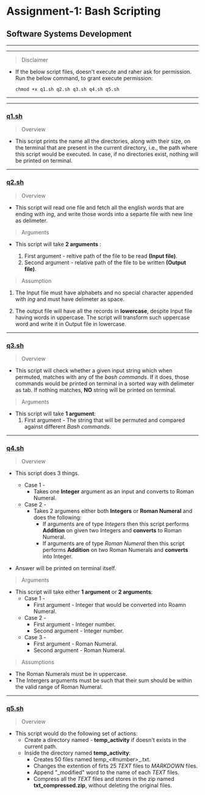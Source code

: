 # Assignment-1: Bash Scripting

## Software Systems Development 

---
---
>Disclaimer
* If the below script files, doesn't execute and raher ask for permission. Run the below command, to grant execute permission: 

    ```
    chmod +x q1.sh q2.sh q3.sh q4.sh q5.sh
    ```
---
---

### [q1.sh](https://github.com/ashishrai96/SSD-Assignment-1/blob/master/q1.sh)

> Overview

* This script prints the name all the directories, along with their size, on the terminal that are present in the current directory, i.e., the path where this script would be executed. In case, if no directories exist, nothing will be printed on terminal.

---

### [q2.sh](https://github.com/ashishrai96/SSD-Assignment-1/blob/master/q2.sh)

> Overview

* This script will read one file and fetch all the english words that are ending with _ing_, and write those words into a separte file with new line as delimeter.


>Arguments
* This script will take **2 arguments** :
    
    1. First argument -  reltive path of the file to be read **(Input file)**.
    2. Second argument - relative path of the file to be written **(Output file)**.

> Assumption
1. The Input file must have alphabets and no special character appended with _ing_ and must have delimeter as space.

2. The output file will have all the records in **lowercase**, despite Input file having words in uppercase. The script will transform such uppercase word and write it in Output file in lowercase.

---

### [q3.sh](https://github.com/ashishrai96/SSD-Assignment-1/blob/master/q3.sh)

> Overview
* This script will check whether a given input string which when permuted, matches with any of the _bash commands_. If it does, those commands would be printed on terminal in a sorted way with delimeter as tab.
If nothing matches, **NO** string will be printed on terminal.

> Arguments
* This script will take **1 argument**:
    1. First argument - The string that will be permuted and compared against different _Bash commands_.

---

### [q4.sh](https://github.com/ashishrai96/SSD-Assignment-1/blob/master/q4.sh)

> Overview
* This script does 3 things.
    * Case 1 -
        * Takes one **Integer** argument as an input and converts to Roman Numeral.
    * Case 2 -
        * Takes 2 argumens either both **Integers** or **Roman Numeral** and does the following:
            * If arguments are of type _Integers_ then this script performs **Addition** on given two Integers and **converts** to Roman Numeral.
            * If arguments are of type _Roman Numeral_ then this script performs  **Addition** on two Roman Numerals and **converts** into Integer.

* Answer will be printed on terminal itself.

> Arguments
* This script will take either **1 argument** or **2 arguments**:
    * Case 1 - 
        * First argument - Integer that would be converted into Roamn Numeral.
    * Case 2 -
        * First argument - Integer number.
        * Second argument - Integer number.
    * Case 3 - 
        * First argument - Roman Numeral.
        * Second argument - Roman Numeral.

> Assumptions
* The Roman Numerals must be in uppercase.
* The Intergers arguments must be such that their sum should be within the valid range of Roman Numeral.

---

### [q5.sh](https://github.com/ashishrai96/SSD-Assignment-1/blob/master/q5.sh)

> Overview
* This script would do the following set of actions:
    * Create a directory named - **temp_activity** if doesn't exists in the current path.
    * Inside the directory named **temp_activity**:
        * Creates 50 files named temp_<#number>_.txt.
        * Changes the extention of firts 25 _TEXT_ files to _MARKDOWN_ files.
        * Append "\_modified" word to the name of each _TEXT_ files.
        * Compress all the _TEXT_ files and stores in the zip named **txt_compressed.zip**, without deleting the original files.

